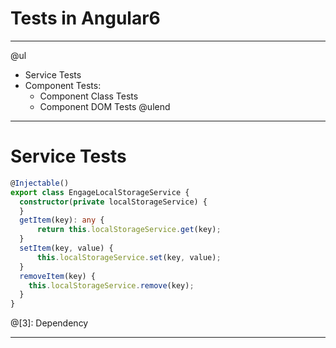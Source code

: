 # Tests in Angular6

---


@ul
  - Service Tests
  - Component Tests:
    - Component Class Tests
    - Component DOM Tests
@ulend



---


# Service Tests

```TypeScript
@Injectable()
export class EngageLocalStorageService {
  constructor(private localStorageService) {
  }
  getItem(key): any {
      return this.localStorageService.get(key);
  }
  setItem(key, value) {
      this.localStorageService.set(key, value);
  }
  removeItem(key) {
    this.localStorageService.remove(key);
  }
}
```

@[3]: Dependency

---
